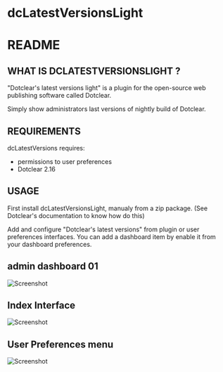 # dcLatestVersionsLight
# README

## WHAT IS DCLATESTVERSIONSLIGHT ?

"Dotclear's latest versions light" is a plugin for the open-source 
web publishing software called Dotclear.

Simply show administrators last versions of nightly build of Dotclear.

## REQUIREMENTS

 dcLatestVersions requires: 

  * permissions to user preferences
  * Dotclear 2.16

## USAGE

First install dcLatestVersionsLight, manualy from a zip package.
(See Dotclear's documentation to know how do this)

Add and configure "Dotclear's latest versions" from plugin or user preferences interfaces.
You can add a dashboard item by enable it from your dashboard preferences.


## admin dashboard 01
![Screenshot](https://user-images.githubusercontent.com/62995223/90084038-86ddf900-dd14-11ea-85f7-e22417e300fb.jpg)

## Index Interface
![Screenshot](https://user-images.githubusercontent.com/62995223/90084041-880f2600-dd14-11ea-8b90-9aa9f2cfad7d.jpg)

## User Preferences menu
![Screenshot](https://user-images.githubusercontent.com/62995223/90084042-88a7bc80-dd14-11ea-977d-d5104a8f7e5c.jpg)



